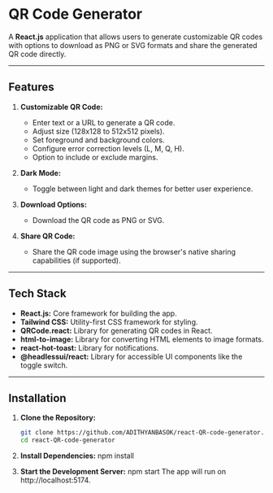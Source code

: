 # QR Code Generator

A **React.js** application that allows users to generate customizable QR codes with options to download as PNG or SVG formats and share the generated QR code directly.

---

## Features

1. **Customizable QR Code:**
   - Enter text or a URL to generate a QR code.
   - Adjust size (128x128 to 512x512 pixels).
   - Set foreground and background colors.
   - Configure error correction levels (L, M, Q, H).
   - Option to include or exclude margins.

2. **Dark Mode:**
   - Toggle between light and dark themes for better user experience.

3. **Download Options:**
   - Download the QR code as PNG or SVG.

4. **Share QR Code:**
   - Share the QR code image using the browser's native sharing capabilities (if supported).

---

## Tech Stack

- **React.js:** Core framework for building the app.
- **Tailwind CSS:** Utility-first CSS framework for styling.
- **QRCode.react:** Library for generating QR codes in React.
- **html-to-image:** Library for converting HTML elements to image formats.
- **react-hot-toast:** Library for notifications.
- **@headlessui/react:** Library for accessible UI components like the toggle switch.

---

## Installation

1. **Clone the Repository:**
   ```bash
   git clone https://github.com/ADITHYANBASOK/react-QR-code-generator.git
   cd react-QR-code-generator

2. **Install Dependencies:**
   npm install

3. **Start the Development Server:**
   npm start
  The app will run on http://localhost:5174.




